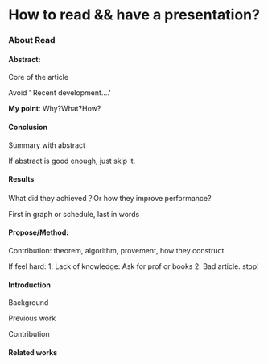 # How to read && have a presentation?

### About Read

#### Abstract:

Core of the article

Avoid ' Recent development....'

**My point**: Why?What?How?

#### Conclusion

Summary with abstract

If abstract is good enough, just skip it.

#### Results

What did they achieved？Or how they improve performance?

First in graph or schedule, last in words

#### Propose/Method:

Contribution: theorem, algorithm, provement, how they construct

If feel hard: 1. Lack of knowledge: Ask for prof or books 2. Bad article. stop!

#### Introduction

Background

Previous work

Contribution

#### Related works
